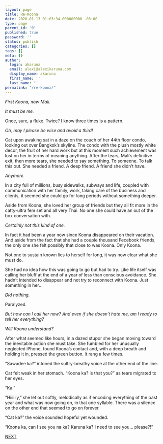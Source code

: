 ```yaml
---
layout: page
title: Re-Koona
date: 2020-01-13 01:03:34.000000000 -03:00
type: page
parent_id: '0'
published: true
password: ''
status: publish
categories: []
tags: []
meta: {}
author:
  login: akaruna
  email: alexi@alexikaruna.com
  display_name: akaruna
  first_name: ''
  last_name: ''
permalink: "/re-koona/"
---
```

<!-- wp:paragraph -->

_First Koona, now Mali.&nbsp;_

<!-- /wp:paragraph -->

<!-- wp:paragraph -->

_It must be me.&nbsp;_

<!-- /wp:paragraph -->

<!-- wp:paragraph -->

Once, sure, a fluke. Twice? I know three times is a pattern.&nbsp;

<!-- /wp:paragraph -->

<!-- wp:paragraph -->

_Oh, may I please be wise and avoid a third!_

<!-- /wp:paragraph -->

<!-- wp:paragraph -->

Cat upon awaking sat in a daze on the couch of her 44th floor condo, looking out over Bangkok’s skyline. The condo with the plush mostly white decor, the fruit of her hard work but at this moment such achievement was lost on her in terms of meaning anything. After the tears, Mali’s definitive exit, then more tears, she needed to say something. To someone. To talk this out. She needed a friend. A deep friend. A friend she didn’t have.&nbsp;

<!-- /wp:paragraph -->

<!-- wp:paragraph -->

_Anymore._

<!-- /wp:paragraph -->

<!-- wp:paragraph -->

In a city full of millions, busy sidewalks, subways and life, coupled with communication with her family, work, taking care of the business and clients, it seemed she could go for long periods without something deeper.&nbsp;

<!-- /wp:paragraph -->

<!-- wp:paragraph -->

Aside from Koona, she loved her group of friends but they all fit more in the catty-ultra fem set and all very Thai. No one she could have an out of the box conversation with.

<!-- /wp:paragraph -->

<!-- wp:paragraph -->

_Certainly not this kind of one._

<!-- /wp:paragraph -->

<!-- wp:paragraph -->

In fact it had been a year now since Koona disappeared on their vacation. And aside from the fact that she had a couple thousand Fecebook friends, the only one she felt possibly that close to was Koona. Only Koona.&nbsp;

<!-- /wp:paragraph -->

<!-- wp:paragraph -->

Not one to sustain known lies to herself for long, it was now clear what she must do.&nbsp;

<!-- /wp:paragraph -->

<!-- wp:paragraph -->

She had no idea how this was going to go but had to try. Like life itself was calling her bluff at the end of a year of less than conscious avoidance. She hadn’t intended to disappear and not try to reconnect with Koona. Just something in her…&nbsp;

<!-- /wp:paragraph -->

<!-- wp:paragraph -->

_Did nothing._

<!-- /wp:paragraph -->

<!-- wp:paragraph -->

Paralyzed.

<!-- /wp:paragraph -->

<!-- wp:paragraph -->

_But how can I call her now? And even if she doesn’t hate me, am I ready to tell her everything?&nbsp;_

<!-- /wp:paragraph -->

<!-- wp:paragraph -->

_Will Koona understand?_

<!-- /wp:paragraph -->

<!-- wp:paragraph -->

After what seemed like hours, in a dazed stupor she began moving toward the inevitable action she must take. She fumbled for her unusually neglected iPhone, found Koona’s contact and, with a deep breath and holding it in, pressed the green button. It rang a few times.&nbsp;

<!-- /wp:paragraph -->

<!-- wp:paragraph -->

“Sawadee ka?” intoned the sultry-breathy voice at the other end of the line.&nbsp;

<!-- /wp:paragraph -->

<!-- wp:paragraph -->

Cat felt weak in her stomach. “Koona ka? Is that you?” as tears migrated to her eyes.

<!-- /wp:paragraph -->

<!-- wp:paragraph -->

“Ka.”

<!-- /wp:paragraph -->

<!-- wp:paragraph -->

“Hiiiiiiy,” she let out softly, melodically as if encoding everything of the past year and what was now going on, in that one syllable. There was a silence on the other end that seemed to go on forever.

<!-- /wp:paragraph -->

<!-- wp:paragraph -->

“Cat ka?” the voice sounded hopeful yet wounded.

<!-- /wp:paragraph -->

<!-- wp:paragraph -->

“Koona ka, can I see you na ka? Karuna ka? I need to see you… please?!”

<!-- /wp:paragraph -->

<!-- wp:paragraph -->

[NEXT](https://ffs.alexikaruna.com/the-night-market/)

<!-- /wp:paragraph -->

